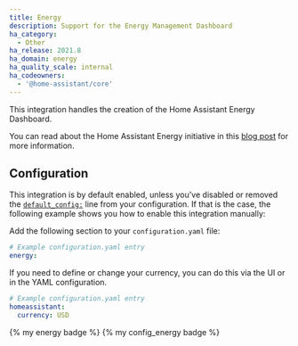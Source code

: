```yaml
---
title: Energy
description: Support for the Energy Management Dashboard
ha_category:
  - Other
ha_release: 2021.8
ha_domain: energy
ha_quality_scale: internal
ha_codeowners:
  - '@home-assistant/core'
---
```


This integration handles the creation of the Home Assistant Energy Dashboard.  

You can read about the Home Assistant Energy initiative in this [blog post](https://www.home-assistant.io/blog/2021/08/04/home-energy-management/) for more information.

## Configuration

This integration is by default enabled, unless you've disabled or removed the [`default_config:`](/integrations/default_config/) line from your configuration. If that is the case, the following example shows you how to enable this integration manually:

Add the following section to your `configuration.yaml` file:

```yaml
# Example configuration.yaml entry
energy:
```
If you need to define or change your currency, you can do this via the UI or in the YAML configuration.

```yaml
# Example configuration.yaml entry
homeassistant:
  currency: USD
```

{% my energy badge %} {% my config_energy badge %}
